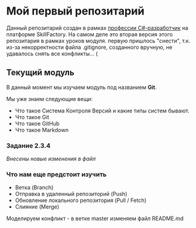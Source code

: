 # Мой первый репозитарий
Данный репозитарий создан в рамках [профессии C#-разработчик](https://skillfactory.ru/csharp) на платформе SkillFactory.
На самом деле это вторая версия этого репозитария в рамках уроков модуля. 
первую пришлось "снести", т.к. из-за некорректности файла .gitignore, созданного вручную, не удавалось снять все конфликты... (

## Текущий модуль
В данный момент мы изучаем модуль под названием **Git**.

Мы уже знаем следующие вещи:
* Что такое Система Контроля Версий и какие типы систем бывают.
* Что такое Git
* Что такое GitHub
* Что такое Markdown

### Задание 2.3.4
*Внесены новые изменения в файл*

### Что нам еще предстоит изучить
* Ветка (Branch)
* Отправка в удаленный репозиторий (Push)
* Обновление локального репозитория (Pull / Fetch)
* Слияние (Merge)

Моделируем конфликт - в ветке master изменяем файл README.md 